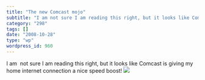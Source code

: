 ```yaml
---
title: "The new Comcast mojo"
subtitle: "I am not sure I am reading this right, but it looks like Comcast is giving my home internet connect..."
category: "298"
tags: []
date: "2008-10-28"
type: "wp"
wordpress_id: 960
---
```

I am  not sure I am reading this right, but it looks like Comcast is giving my home internet connection a nice speed boost!
![](https://i0.wp.com/s3.media.squarespace.com/production/1075723/12829350/wp-content/uploads/imagewell//comcastmojo.jpg?w=584)